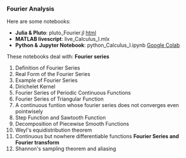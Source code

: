 ### Fourier Analysis

Here are some notebooks: 
- **Julia & Pluto**: pluto_Fourier.jl [html](https://fiomfd.github.io/ATCM2025/pluto_Fourier.html)
- **MATLAB livescript**: live_Calculus_I.mlx
- **Python & Jupyter Notebook**: python_Calculus_I.ipynb [Google Colab](https://colab.research.google.com/github/fiomfd/ATCM2025/blob/main/Calculus%20I/python_Calculus_I.ipynb#scrollTo=f3635921)

These notebooks deal with:
**Fourier series**
1. Definition of Fourier Series
2. Real Form of the Fourier Series
3. Example of Fourier Series
4. Dirichelet Kernel
5. Fourier Series of Periodic Continuous Functions
6. Fourier Series of Triangular Function
7. A continuous funtion whose fourier series does not converges even pointwisely
8. Step Function and Sawtooth Function
9. Decomposition of Piecewise Smooth Functions
10. Weyl's equidistribution theorem
11. Continuous but nowhere differentiable functions
**Fourier Series and Fourier transform**
12. Shannon's sampling theorem and aliasing
